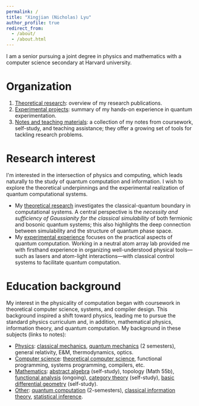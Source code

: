 ```yaml
---
permalink: /
title: "Xingjian (Nicholas) Lyu"
author_profile: true
redirect_from: 
  - /about/
  - /about.html
---
```


I am a senior pursuing a joint degree in physics and mathematics with a computer science secondary at Harvard university. 

Organization
======

1. [Theoretical research](/publications): overview of my research publications. 
2. [Experimental projects](/projects): summary of my hands-on experience in quantum experimentation. 
3. [Notes and teaching materials](/talks): a collection of my notes from coursework, self-study, and teaching assistance; they offer a growing set of tools for tackling research problems. 

Research interest
======

I'm interested in the intersection of physics and computing, which leads naturally to the study of quantum computation and information. I wish to explore the theoretical underpinnings and the experimental realization of quantum computational systems.

- My [theoretical research](/publications) investigates the classical-quantum boundary in computational systems. A central perspective is the *necessity and sufficiency of Gaussianity for the classical simulability* of both fermionic and bosonic quantum systems; this also highlights the deep connection between simulability and the structure of quantum phase space. 
- My [experimental experience](/projects/experiment) focuses on the practical aspects of quantum computation. Working in a neutral atom array lab provided me with firsthand experience in organizing well-understood physical tools—such as lasers and atom-light interactions—with classical control systems to facilitate quantum computation.

Education background 
======

My interest in the physicality of computation began with coursework in theoretical computer science, systems, and compiler design. This background inspired a shift toward physics, leading me to pursue the standard physics curriculum and, in addition, mathematical physics, information theory, and quantum computation. My background in these subjects (links to notes):

- <u>Physics</u>: [classical mechanics](/knowledge-base/2024-01-02-classical-mechanics-2024), [quantum mechanics](/knowledge-base/2023-12-01-quantum-mechanics-2-2023) (2 semesters), general relativity, E&M, thermodynamics, optics. 
- <u>Computer science</u>: [theoretical computer science](/knowledge-base/2022-11-01-theoretical-computer-science-2022), functional programming, systems programming, compilers, etc. 
- <u>Mathematics</u>: [abstract algebra](/knowledge-base/2023-01-01-algebra-2023) (self-study), topology (Math 55b), [functional analysis](/knowledge-base/2024-10-01-real-analysis-2024) (ongoing), [category theory](/knowledge-base/2023-10-01-category-theory-2023) (self-study), [basic differential geometry](/knowledge-base/2023-01-01-miscellany-2023) (self-study). 
- <u>Other</u>: [quantum computation](/knowledge-base/2022-12-01-quantum-computation-2022) (2-semesters), [classical information theory](/knowledge-base/2024-12-01-classical-info-2024), [statistical inference](/knowledge-base/2024-08-01-statistical-inference-2024). 
